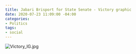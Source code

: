 ```yaml
---
title: Jabari Brisport for State Senate - Victory graphic
date: 2020-07-23 11:09:00 -04:00
categories:
- Politics
tags:
- social
---
```


![Victory_IG.jpg](/uploads/Victory_IG.jpg)